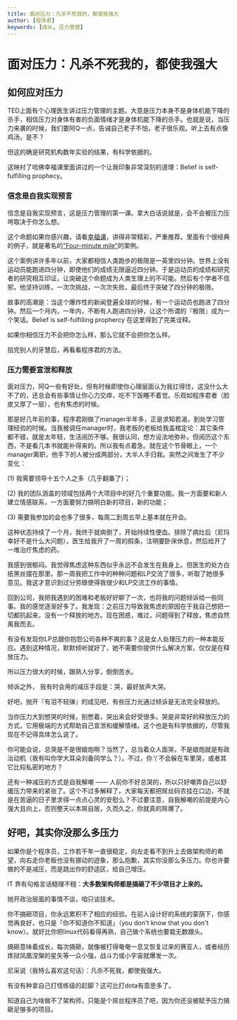 ```yaml
---
title: 面对压力：凡杀不死我的，都使我强大
author: [程序君]
keywords: [成长, 压力管理]
---
```


# 面对压力：凡杀不死我的，都使我强大

## 如何应对压力

TED上面有个心理医生讲过压力管理的主题。大意是压力本身不是身体机能下降的杀手，相信压力对身体有害的负面情绪才是身体机能下降的杀手。也就是说，当压力来袭的时候，我们要阿Q一点，告诫自己老子不怕，老子很乐观。听上去有点像鸡汤，是不？

但这的确是研究机构数年实验的结果，有科学依据的。

这映衬了哈佛幸福课里面讲过的一个让我印象非常深刻的道理：Belief is self-fulfilling prophecy。

### 信念是自我实现预言

信念是自我实现预言，这是压力管理的第一课。拿大白话说就是，会不会被压力压垮取决于你怎么想。

这个命题如果你感兴趣，请看[幸福课](http://v.163.com/special/sp/positivepsychology.html)，讲得非常精彩，严重推荐。里面有个很经典的例子，就是著名的["Four-minute mile"](http://en.wikipedia.org/wiki/Four-minute_mile‎)的案例。

这个案例讲许多年以前，大家都相信人类跑步的极限是一英里四分钟。世界上没有运动员能跑进四分钟，即使他们的成绩无限逼近四分钟。于是运动员的成绩和研究者的研究相互印证，让突破这个命题成为人类生理上的不可能。然后有个学者不信邪，他坚持训练，一次次挑战，一次次失败，最后终于突破了四分钟的极限。

故事的高潮是：当这个爆炸性的新闻登遍全球的时候，有一个运动员也跑进了四分钟。然后一个月内，一年内，不断有人跑进四分钟，让这个所谓的『极限』成为一个笑话。Belief is self-fulfilling prophercy 在这里得到了完美诠释。

如果你相信压力不会把你怎么样，那么它就不会把你怎么样。

拾完别人的牙慧后，再看看程序君的方法。

### 压力需要宣泄和释放

面对压力，阿Q一些有好处，但有时候即使你心理层面认为我扛得住，这没什么大不了的，还总会有些事情让你心力交瘁，吃不下饭睡不着觉。乐观如程序君者（脸皮又厚了一层），也有焦虑的时候。

那是好几年前的事，程序君刚做了manager半年多，正是求知若渴，到处学习管理经验的时候。当我被调任manager时，我老板的老板给我盖棺定论：其它条件都不错，就是太年轻，生活阅历不够。我很认同，想方设法地弥补。但阅历这个东西，不是看几本书就能补得来的。所以我有点着急。就在这个节骨眼上，一个manager离职，他手下的人被分成两部分，大半人手归我。突然之间发生了不少变化：

(1) 我需要领导十五个人之多（几乎翻番了）；

(2) 我的团队涵盖的领域包括两个大项目中的好几个重要功能。我一方面要和新人建立情感联系，一方面要努力搞明白新的项目，新的功能；

(3) 需要我参加的会也多了很多，每周二到周五早上基本就在开会。

这种状态持续了一个月，我终于就病倒了，开始持续性便血。排除了病灶后（尼玛幸好不是什么大问题），医生给我开了一周的假条，注明要卧床休息，然后给开了一堆治疗焦虑的药。

我感到很郁闷。我觉得焦虑这种东西似乎永远不会发生在我身上。但医生的处方白纸黑丝摆在那里。那一周我把工作中的种种问题和LP交流了很多，听取了她很多意见。我这才意识到过分劳碌使得我很少和LP交流工作的事情。

回到公司，我把我遇到的困难和老板好好聊了一次，也将我的问题倾诉给一些同事。我的感觉逐渐好多了。我发现：之前压力导致我焦虑的原因在于我自己想把一切都抗起来，没有一个释放的地方。现在困惑，难过，问题得到了释放，焦虑自然离我而去。

有没有发现你LP总跟你抱怨公司各种不爽的事？这是女人处理压力的一种本能反应。遇到这种情况，默默倾听就好了，她不需要你提供什么解决方案，仅仅是在释放压力。

所以压力很大的时候，跟熟人分享，倒倒苦水。

倾诉之外， 我有时会用的减压手段是：哭，最好放声大哭。

好吧，抛开『有泪不轻弹』的成见吧，有些压力光通过倾诉是无法完全释放的。

当你压力大到想哭的时候，别憋着，哭出来会好受很多。哭是非常好的释放压力的方式，它用极端的方式帮助自己宣泄和缓解情绪。这个也是有科学依据的，尽管我现在不记得具体怎么说了。

你可能会说，总哭是不是很娘炮啊？当然了，总当着众人面哭，不是娘炮就是有政治动机（我有叫你学大耳朵刘备同学么？）。不过，你丫不会躲在车里哭，或者其它比较私密的地方？

还有一种减压的方式是自我解嘲 —— 人前你不好总哭的，所以只好嘲弄自己以舒缓压力带来的紧张了。这个不过多解释了。大家每天都把屌丝码农挂在口边，不就是在苦逼的日子里求得一点点心灵的安慰么？不过要注意，自我解嘲的前提是内心强大且向上，否则整天以本屌自居，久而久之，你就真的屌爆了。

## 好吧，其实你没那么多压力

如果你是个程序员，工作若干年一直很稳定，向左走看不到升上去做架构师的希望，向右走你老板也没有挪动的迹象，那么抱歉，其实你没那么多压力。你也许要做的不是减压，而是跳出你的舒适区，给自己增压。

IT 界有句格言话糙理不糙：__大多数架构师都是搞砸了不少项目才上来的。__

抛开政治层面的事情不谈，咱只谈技术。

你不搞砸项目，你永远累积不了相应的经验。在前人设计好的系统的蒙荫下，你感觉再良好，也只是「你不知道你不知道」（you don't know that you don't know）。就好比你把linux代码看得再熟，自己做个系统也要栽无数跟头。

搞砸意味着成长，每次搞砸，就像被打得奄奄一息又恢复过来的赛亚人，或者经历炼狱凤凰涅槃的星矢等一众小强，战斗力或小宇宙就爆发一次。

尼采说（我特么喜欢这句话）：凡杀不死我，都使我强大。

有没有种拿自己打怪练级的赶脚？这可比打dota有意思多了。

知道自己为啥做不了架构师，只能是个屌丝程序员了吧，因为你还没被赋予压力搞砸足够多的项目。
